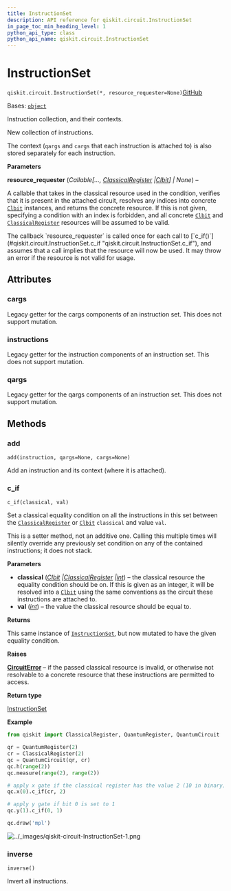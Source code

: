 ```yaml
---
title: InstructionSet
description: API reference for qiskit.circuit.InstructionSet
in_page_toc_min_heading_level: 1
python_api_type: class
python_api_name: qiskit.circuit.InstructionSet
---
```


# InstructionSet

<span id="qiskit.circuit.InstructionSet" />

`qiskit.circuit.InstructionSet(*, resource_requester=None)`[GitHub](https://github.com/qiskit/qiskit/tree/stable/0.46/qiskit/circuit/instructionset.py "view source code")

Bases: [`object`](https://docs.python.org/3/library/functions.html#object "(in Python v3.12)")

Instruction collection, and their contexts.

New collection of instructions.

The context (`qargs` and `cargs` that each instruction is attached to) is also stored separately for each instruction.

**Parameters**

**resource\_requester** (*Callable\[...,* [*ClassicalRegister*](qiskit.circuit.ClassicalRegister "qiskit.circuit.ClassicalRegister")  *|*[*Clbit*](qiskit.circuit.Clbit "qiskit.circuit.Clbit")*] | None*) –

A callable that takes in the classical resource used in the condition, verifies that it is present in the attached circuit, resolves any indices into concrete [`Clbit`](qiskit.circuit.Clbit "qiskit.circuit.Clbit") instances, and returns the concrete resource. If this is not given, specifying a condition with an index is forbidden, and all concrete [`Clbit`](qiskit.circuit.Clbit "qiskit.circuit.Clbit") and [`ClassicalRegister`](qiskit.circuit.ClassicalRegister "qiskit.circuit.ClassicalRegister") resources will be assumed to be valid.

<Admonition title="Note" type="note">
  The callback `resource_requester` is called once for each call to [`c_if()`](#qiskit.circuit.InstructionSet.c_if "qiskit.circuit.InstructionSet.c_if"), and assumes that a call implies that the resource will now be used. It may throw an error if the resource is not valid for usage.
</Admonition>

## Attributes

<span id="qiskit.circuit.InstructionSet.cargs" />

### cargs

Legacy getter for the cargs components of an instruction set. This does not support mutation.

<span id="qiskit.circuit.InstructionSet.instructions" />

### instructions

Legacy getter for the instruction components of an instruction set. This does not support mutation.

<span id="qiskit.circuit.InstructionSet.qargs" />

### qargs

Legacy getter for the qargs components of an instruction set. This does not support mutation.

## Methods

### add

<span id="qiskit.circuit.InstructionSet.add" />

`add(instruction, qargs=None, cargs=None)`

Add an instruction and its context (where it is attached).

### c\_if

<span id="qiskit.circuit.InstructionSet.c_if" />

`c_if(classical, val)`

Set a classical equality condition on all the instructions in this set between the [`ClassicalRegister`](qiskit.circuit.ClassicalRegister "qiskit.circuit.ClassicalRegister") or [`Clbit`](qiskit.circuit.Clbit "qiskit.circuit.Clbit") `classical` and value `val`.

<Admonition title="Note" type="note">
  This is a setter method, not an additive one. Calling this multiple times will silently override any previously set condition on any of the contained instructions; it does not stack.
</Admonition>

**Parameters**

*   **classical** ([*Clbit*](qiskit.circuit.Clbit "qiskit.circuit.Clbit")  *|*[*ClassicalRegister*](qiskit.circuit.ClassicalRegister "qiskit.circuit.ClassicalRegister")  *|*[*int*](https://docs.python.org/3/library/functions.html#int "(in Python v3.12)")) – the classical resource the equality condition should be on. If this is given as an integer, it will be resolved into a [`Clbit`](qiskit.circuit.Clbit "qiskit.circuit.Clbit") using the same conventions as the circuit these instructions are attached to.
*   **val** ([*int*](https://docs.python.org/3/library/functions.html#int "(in Python v3.12)")) – the value the classical resource should be equal to.

**Returns**

This same instance of [`InstructionSet`](#qiskit.circuit.InstructionSet "qiskit.circuit.InstructionSet"), but now mutated to have the given equality condition.

**Raises**

[**CircuitError**](circuit#qiskit.circuit.CircuitError "qiskit.circuit.CircuitError") – if the passed classical resource is invalid, or otherwise not resolvable to a concrete resource that these instructions are permitted to access.

**Return type**

[InstructionSet](#qiskit.circuit.InstructionSet "qiskit.circuit.InstructionSet")

**Example**

```python
from qiskit import ClassicalRegister, QuantumRegister, QuantumCircuit

qr = QuantumRegister(2)
cr = ClassicalRegister(2)
qc = QuantumCircuit(qr, cr)
qc.h(range(2))
qc.measure(range(2), range(2))

# apply x gate if the classical register has the value 2 (10 in binary)
qc.x(0).c_if(cr, 2)

# apply y gate if bit 0 is set to 1
qc.y(1).c_if(0, 1)

qc.draw('mpl')
```

![../\_images/qiskit-circuit-InstructionSet-1.png](/images/api/qiskit/qiskit-circuit-InstructionSet-1.png)

### inverse

<span id="qiskit.circuit.InstructionSet.inverse" />

`inverse()`

Invert all instructions.

